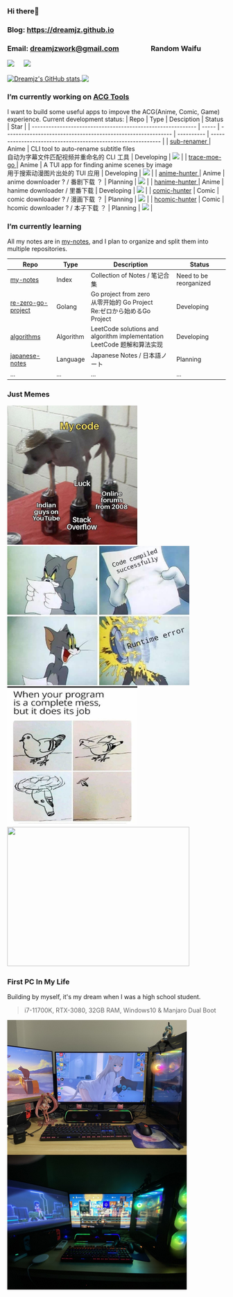 ### Hi there👋
### Blog: https://dreamjz.github.io
### Email: dreamjzwork@gmail.com  &emsp;&emsp;&emsp;&emsp;  Random Waifu
<!--
**dreamjz/dreamjz** is a ✨ _special_ ✨ repository because its `README.md` (this file) appears on your GitHub profile.

Here are some ideas to get you started:

- 🔭 I’m currently working on ...
- 🌱 I’m currently learning ...
- 👯 I’m looking to collaborate on ...
- 🤔 I’m looking for help with ...
- 💬 Ask me about ...
- 📫 How to reach me: ...
- 😄 Pronouns: ...
- ⚡ Fun fact: ...
-->

<!-- 
  If you prefer to use your own Moe-Counter
  please refer to the tutorial 
  in its original repo: https://github.com/journey-ad/Moe-Counter
  and deploy it to the Replit or Glitch
-->
<!-- If you want to deploy your own service for random waifu. Check: https://github.com/dreamjz/waifu-getter -->
 <img src="https://political-capable-roll.glitch.me/get/@dreamjz?theme=rule34" /> &emsp; <img src="https://waifu-getter.vercel.app/sfw?eps=cry,wink,wave,happy" height="200" />

<div>
  <a href="https://github.com/anuraghazra/github-readme-stats#gh-light-mode-only">
    <img align="center" src="https://github-readme-stats.vercel.app/api?username=dreamjz&count_private=true&show_icons=true" alt="Dreamjz's GitHub stats" />
    <img align="center" src="https://github-readme-stats.vercel.app/api/top-langs/?username=dreamjz&hide=html,scss,cmake,css,vue,dockerfile&langs_count=10&show_icons=true&layout=compact" />
  </a>
</div>

###  I’m currently working on [ACG Tools](https://github.com/acgtools)
I want to build some useful apps to impove the ACG(Anime, Comic, Game) experience. Current development status:
| Repo                                                        | Type  | Desciption                                                   | Status     | Star                                                         |
| ----------------------------------------------------------- | ----- | ------------------------------------------------------------ | ---------- | ------------------------------------------------------------ |
| [sub-renamer ](https://github.com/acgtools/sub-renamer)     | Anime | CLI tool to auto-rename subtitle files <br />自动为字幕文件匹配视频并重命名的 CLI 工具 | Developing | ![](https://unv-shield.librian.net/api/unv_shield?repo=acgtools/sub-renamer&scale=1.4) |
| [trace-moe-go ](https://github.com/acgtools/trace-moe-go)   | Anime | A TUI app for finding anime scenes by image <br /> 用于搜索动漫图片出处的 TUI 应用 | Developing | ![](https://unv-shield.librian.net/api/unv_shield?repo=acgtools/trace-moe-go) |
| [anime-hunter ](https://github.com/acgtools/anime-hunter)   | Anime | anime downloader ? / 番剧下载 ？                             | Planning   | ![](https://unv-shield.librian.net/api/unv_shield?repo=acgtools/anime-hunter) |
| [hanime-hunter ](https://github.com/acgtools/hanime-hunter) | Anime | hanime downloader / 里番下载                                 | Developing | ![](https://unv-shield.librian.net/api/unv_shield?repo=acgtools/hanime-hunter) |
| [comic-hunter](https://github.com/acgtools/comic-hunter)    | Comic | comic downloader ? / 漫画下载 ？                             | Planning   | ![](https://unv-shield.librian.net/api/unv_shield?repo=acgtools/comic-hunter) |
| [hcomic-hunter](https://github.com/acgtools/hcomic-hunter)  | Comic | hcomic downloader ? / 本子下载 ？                            | Planning   | ![](https://unv-shield.librian.net/api/unv_shield?repo=acgtools/hcomic-hunter) |


### I’m currently learning

All my notes are in [my-notes](https://github.com/dreamjz/my-notes), and I plan to organize and split them into multiple repositories.

| Repo                                                         | Type      | Description                                                  | Status               |
| ------------------------------------------------------------ | --------- | ------------------------------------------------------------ | -------------------- |
| [my-notes](https://github.com/dreamjz/my-notes)              | Index     | Collection of Notes / 笔记合集                            | Need to be reorganized |
| [re-zero-go-project](https://github.com/dreamjz/re-zero-go-project) | Golang    | Go project from zero<br />从零开始的 Go Project<br />Re:ゼロから始めるGo Project | Developing           |
| [algorithms](https://github.com/dreamjz/algorithms)          | Algorithm | LeetCode solutions and algorithm implementation<br />LeetCode 题解和算法实现 | Developing           |
| [japanese-notes](https://github.com/dreamjz/japanese-notes)  | Language  | Japanese Notes / 日本語ノート                                | Planning             |
| ...                                                          | ...       | ...                                                          | ...                  |                                                  | ...                  |


### Just Memes

<div>
  <img src="https://raw.githubusercontent.com/dreamjz/pics/main/pics/2023/202310152217098.jpeg" width="300" height="320" /> 
  <img src="https://raw.githubusercontent.com/dreamjz/pics/main/pics/2023/202310152220109.jpeg"  width="420" height="320" /> 
  <img src="https://raw.githubusercontent.com/dreamjz/pics/main/pics/2023/202310152309514.jpeg" width="300" height="320" /> 
  <img src="https://raw.githubusercontent.com/dreamjz/pics/main/pics/2023/202310152311241.gif" width="420" height="320" />
</div>

### First PC In My Life
Building by myself, it's my dream when I was a high school student.


>  i7-11700K, RTX-3080, 32GB RAM, Windows10 & Manjaro Dual Boot

<div>
  <img align="center" src="https://raw.githubusercontent.com/dreamjz/pics/main/pics/-1dd9c802b91cd7cf.c41cb30e.jpg" width="414" /> 
  <img align="center" src="https://raw.githubusercontent.com/dreamjz/pics/main/pics/dognhetfsa.jpg" width="414"/>
</div>

